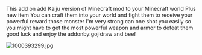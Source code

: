 This add on add Kaiju version of Minecraft mod to your Minecraft world Plus new item You can craft them into your world and fight them to receive your powerful reward those monster I'm very strong can one shot you easily so you might have to get the most powerful weapon and armor to defeat them good luck and enjoy the addonby:gojidraw and beef

![1000393299.jpg](https://i.ibb.co/zhj326Jf/1000393299.jpg)
